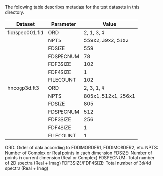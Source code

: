 The following table describes metadata for the test datasets in this
directory.

| Dataset          | Parameter  | Value               |
|------------------|------------|---------------------|
| fid/spec001.fid  | ORD        | 2, 1, 3, 4          |
|                  | NPTS       | 559x2, 39x2, 51x2   |
|                  | FDSIZE     | 559                 |
|                  | FDSPECNUM  | 78                  |
|                  | FDF3SIZE   | 102                 |
|                  | FDF4SIZE   | 1                   |
|                  | FILECOUNT  | 102                 |
| hncogp3d.ft3     | ORD        | 2, 3, 1, 4          |
|                  | NPTS       | 805x1, 512x1, 256x1 |
|                  | FDSIZE     | 805                 |
|                  | FDSPECNUM  | 512                 |
|                  | FDF3SIZE   | 256                 |
|                  | FDF4SIZE   | 1                   |
|                  | FILECOUNT  | 1                   |

ORD: Order of data according to FDDIMORDER1, FDDIMORDER2, etc.
NPTS: Number of Complex or Real points in each dimension
FDSIZE: Number of points in current dimension (Real or Complex)
FDSPECNUM: Total number of 2D spectra (Real + Imag)
FDF3SIZE/FDF4SIZE: Total number of 3d/4d spectra (Real + Imag)
